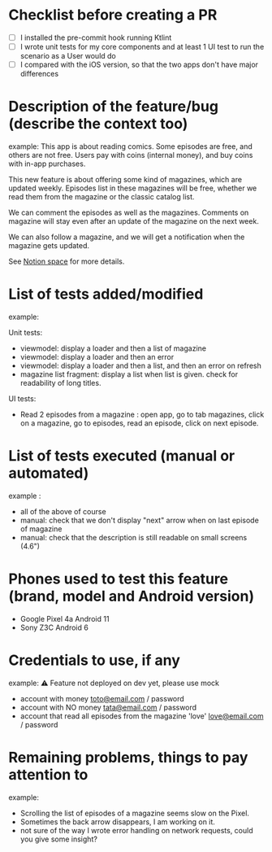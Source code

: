 # Checklist before creating a PR

- [ ] I installed the pre-commit hook running Ktlint
- [ ] I wrote unit tests for my core components and at least 1 UI test to run the scenario as a User
  would do
- [ ] I compared with the iOS version, so that the two apps don't have major differences

# Description of the feature/bug (describe the context too)

example: This app is about reading comics. Some episodes are free, and others are not free. Users
pay with coins (internal money), and buy coins with in-app purchases.

This new feature is about offering some kind of magazines, which are updated weekly. Episodes list
in these magazines will be free, whether we read them from the magazine or the classic catalog list.

We can comment the episodes as well as the magazines. Comments on magazine will stay even after an
update of the magazine on the next week.

We can also follow a magazine, and we will get a notification when the magazine gets updated.

See
[Notion space](https://www.notion.so/appstud/Epic-User-Stories-72a58536b5f342c0a773c9b4c6d17498)
for more details.

# List of tests added/modified

example:

Unit tests:

- viewmodel: display a loader and then a list of magazine
- viewmodel: display a loader and then an error
- viewmodel: display a loader and then a list, and then an error on refresh
- magazine list fragment: display a list when list is given. check for readability of long titles.

UI tests:

- Read 2 episodes from a magazine : open app, go to tab magazines, click on a magazine, go to
  episodes, read an episode, click on next episode.

# List of tests executed (manual or automated)

example :

- all of the above of course
- manual: check that we don't display "next" arrow when on last episode of magazine
- manual: check that the description is still readable on small screens (4.6")

# Phones used to test this feature (brand, model and Android version)

- Google Pixel 4a Android 11
- Sony Z3C Android 6

# Credentials to use, if any

example:
⚠️ Feature not deployed on dev yet, please use mock

- account with money toto@email.com / password
- account with NO money tata@email.com / password
- account that read all episodes from the magazine 'love' love@email.com / password

# Remaining problems, things to pay attention to

example:

- Scrolling the list of episodes of a magazine seems slow on the Pixel.
- Sometimes the back arrow disappears, I am working on it.
- not sure of the way I wrote error handling on network requests, could you give some insight?

